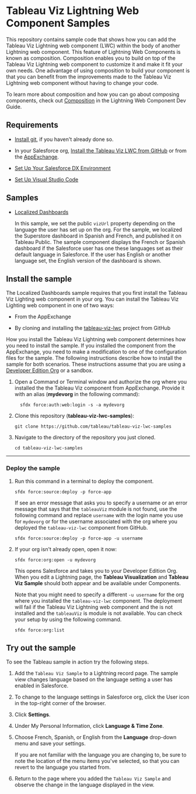 # Tableau Viz Lightning Web Component Samples

This repository contains sample code that shows how you can add the Tableau Viz Lightning web component (LWC) within the body of another Lightning web component. This feature of Lightning Web Components is known as composition. Composition enables you to build on top of the Tableau Viz Lightning web component to customize it and make it fit your own needs. One advantage of using composition to build your component is that you can benefit from the improvements made to the Tableau Viz Lightning web component without having to change your code.

To learn more about composition and how you can go about composing components, check out [Composition](https://developer.salesforce.com/docs/component-library/documentation/en/lwc/lwc.create_components_compose_intro) in the Lightning Web Component Dev Guide.

## Requirements

-   [Install git](https://git-scm.com/downloads), if you haven't already done so.

-   In your Salesforce org, [Install the Tableau Viz LWC from GitHub](https://github.com/tableau/tableau-viz-lwc) or from the [AppExchange](https://appexchange.salesforce.com/appxListingDetail?listingId=a0N4V00000GF1cSUAT).

-   [Set Up Your Salesforce DX Environment](https://trailhead.salesforce.com/en/content/learn/projects/quick-start-lightning-web-components/set-up-salesforce-dx)

-   [Set Up Visual Studio Code](https://trailhead.salesforce.com/content/learn/projects/quick-start-lightning-web-components/set-up-visual-studio-code)

## Samples

-   [Localized Dashboards](https://github.com/tableau/tableau-viz-lwc-samples/tree/dev/force-app/main/default/lwc/tableauvizlwcdemo)

    In this sample, we set the public `vizUrl` property depending on the language the user has set up on the org. For the sample, we localized the Superstore dashboard in Spanish and French, and published it on Tableau Public. The sample component displays the French or Spanish dashboard if the Salesforce user has one these languages set as their default language in Salesforce. If the user has English or another language set, the English version of the dashboard is shown.

## Install the sample

The Localized Dashboards sample requires that you first install the Tableau Viz Lighting web component in your org. You can install the Tableau Viz Lighting web component in one of two ways:

-   From the AppExchange

-   By cloning and installing the [tableau-viz-lwc](https://github.com/tableau/tableau-viz-lwc) project from GitHub

How you install the Tableau Viz Lightning web component determines how you need to install the sample. If you installed the component from the AppExchange, you need to make a modification to one of the configuration files for the sample. The following instructions describe how to install the sample for both scenarios. These instructions assume that you are using a [Developer Edition Org](https://developer.salesforce.com/signup) or a sandbox.

1. Open a Command or Terminal window and authorize the org where you installed the the Tableau Viz component from AppExchange. Provide it with an alias (**mydevorg** in the following command):

    ```
      sfdx force:auth:web:login -s -a mydevorg
    ```

1. Clone this repository (**tableau-viz-lwc-samples**):

    ```
    git clone https://github.com/tableau/tableau-viz-lwc-samples

    ```

1. Navigate to the directory of the repository you just cloned.

    ```
    cd tableau-viz-lwc-samples

    ```

---

### Deploy the sample

1. Run this command in a terminal to deploy the component.

    ```
    sfdx force:source:deploy -p force-app
    ```

    If see an error message that asks you to specify a username or an error message that says that the `tableauViz` module is not found, use the following command and replace `username` with the login name you use for `mydevorg` or for the username associated with the org where you deployed the `tableau-viz-lwc` component from GitHub.

    ```
    sfdx force:source:deploy -p force-app -u username
    ```

1. If your org isn't already open, open it now:

    ```
    sfdx force:org:open -u mydevorg
    ```

    This opens Salesforce and takes you to your Developer Edition Org. When you edit a Lightning page, the **Tableau Visualization** and **Tableau Viz Sample** should both appear and be available under Components.

    Note that you might need to specify a different `-u username` for the org where you installed the `tableau-viz-lwc` component. The deployment will fail if the Tableau Viz Lightning web component and the is not installed and the `tableauViz` is module is not available. You can check your setup by using the following command.

    ```
    sfdx force:org:list

    ```

## Try out the sample

To see the Tableau sample in action try the following steps.

1. Add the `Tableau Viz Sample` to a Lightning record page. The sample view changes language based on the language setting a user has enabled in Salesforce.

1. To change to the language settings in Salesforce org, click the User icon in the top-right corner of the browser.

1. Click **Settings**.

1. Under My Personal Information, click **Language & Time Zone**.

1. Choose French, Spanish, or English from the **Language** drop-down menu and save your settings.

    If you are not familiar with the language you are changing to, be sure to note the location of the menu items you've selected, so that you can revert to the language you started from.

1. Return to the page where you added the `Tableau Viz Sample` and observe the change in the language displayed in the view.
